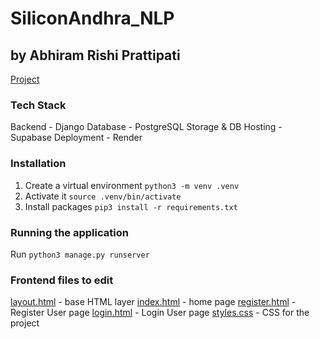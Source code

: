 # SiliconAndhra_NLP
## by Abhiram Rishi Prattipati

[Project](https://siliconandhra-nlp.onrender.com/)

### Tech Stack
Backend - Django
Database - PostgreSQL
Storage & DB Hosting - Supabase
Deployment - Render 


### Installation
1. Create a virtual environment `python3 -m venv .venv`
2. Activate it `source .venv/bin/activate`
2. Install packages `pip3 install -r requirements.txt`

### Running the application
Run `python3 manage.py runserver`

### Frontend files to edit
[layout.html](app/templates/app/layout.html) - base HTML layer
[index.html](app/templates/app/index.html) - home page
[register.html](app/templates/app/register.html) - Register User page
[login.html](app/templates/app/login.html) - Login User page
[styles.css](app/static/app/styles.css) - CSS for the project



